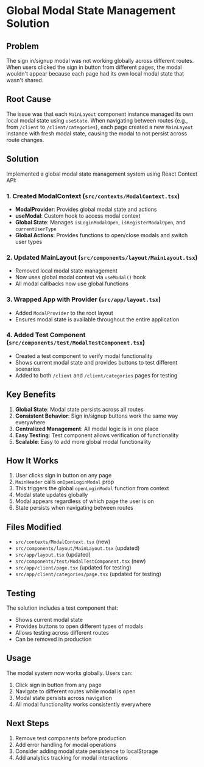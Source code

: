 # Global Modal State Management Solution

## Problem
The sign in/signup modal was not working globally across different routes. When users clicked the sign in button from different pages, the modal wouldn't appear because each page had its own local modal state that wasn't shared.

## Root Cause
The issue was that each `MainLayout` component instance managed its own local modal state using `useState`. When navigating between routes (e.g., from `/client` to `/client/categories`), each page created a new `MainLayout` instance with fresh modal state, causing the modal to not persist across route changes.

## Solution
Implemented a global modal state management system using React Context API:

### 1. Created ModalContext (`src/contexts/ModalContext.tsx`)
- **ModalProvider**: Provides global modal state and actions
- **useModal**: Custom hook to access modal context
- **Global State**: Manages `isLoginModalOpen`, `isRegisterModalOpen`, and `currentUserType`
- **Global Actions**: Provides functions to open/close modals and switch user types

### 2. Updated MainLayout (`src/components/layout/MainLayout.tsx`)
- Removed local modal state management
- Now uses global modal context via `useModal()` hook
- All modal callbacks now use global functions

### 3. Wrapped App with Provider (`src/app/layout.tsx`)
- Added `ModalProvider` to the root layout
- Ensures modal state is available throughout the entire application

### 4. Added Test Component (`src/components/test/ModalTestComponent.tsx`)
- Created a test component to verify modal functionality
- Shows current modal state and provides buttons to test different scenarios
- Added to both `/client` and `/client/categories` pages for testing

## Key Benefits
1. **Global State**: Modal state persists across all routes
2. **Consistent Behavior**: Sign in/signup buttons work the same way everywhere
3. **Centralized Management**: All modal logic is in one place
4. **Easy Testing**: Test component allows verification of functionality
5. **Scalable**: Easy to add more global modal functionality

## How It Works
1. User clicks sign in button on any page
2. `MainHeader` calls `onOpenLoginModal` prop
3. This triggers the global `openLoginModal` function from context
4. Modal state updates globally
5. Modal appears regardless of which page the user is on
6. State persists when navigating between routes

## Files Modified
- `src/contexts/ModalContext.tsx` (new)
- `src/components/layout/MainLayout.tsx` (updated)
- `src/app/layout.tsx` (updated)
- `src/components/test/ModalTestComponent.tsx` (new)
- `src/app/client/page.tsx` (updated for testing)
- `src/app/client/categories/page.tsx` (updated for testing)

## Testing
The solution includes a test component that:
- Shows current modal state
- Provides buttons to open different types of modals
- Allows testing across different routes
- Can be removed in production

## Usage
The modal system now works globally. Users can:
1. Click sign in button from any page
2. Navigate to different routes while modal is open
3. Modal state persists across navigation
4. All modal functionality works consistently everywhere

## Next Steps
1. Remove test components before production
2. Add error handling for modal operations
3. Consider adding modal state persistence to localStorage
4. Add analytics tracking for modal interactions






